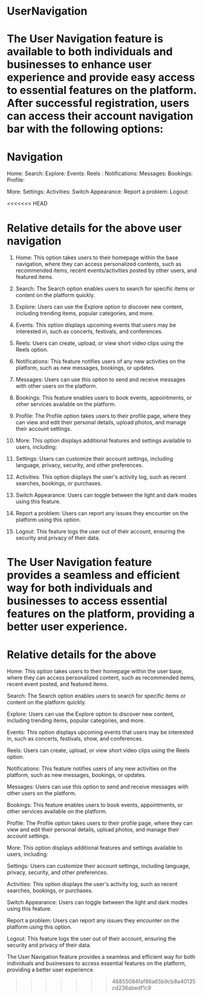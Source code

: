 # UserNavigation

# The User Navigation feature is available to both individuals and businesses to enhance user experience and provide easy access to essential features on the platform. After successful registration, users can access their account navigation bar with the following options:


# Navigation
Home: 
Search:
Explore:
Events:
Reels :
Notifications:
Messages:
Bookings:
Profile:

More: 
Settings:
Activities:
Switch Appearance:
Report a problem:
Logout:

<<<<<<< HEAD
# Relative details for the above user navigation


1. Home: This option takes users to their homepage within the base navigation, where they can access personalized contents, such as recommended items, recent events/activities posted by other users, and featured items.

2. Search: The Search option enables users to search for specific items or content on the platform quickly.

3. Explore: Users can use the Explore option to discover new content, including trending items, popular categories, and more.

4. Events: This option displays upcoming events that users may be interested in, such as concerts, festivals, and conferences.

5. Reels: Users can create, upload, or view short video clips using the Reels option.

6. Notifications: This feature notifies users of any new activities on the platform, such as new messages, bookings, or updates.

7. Messages: Users can use this option to send and receive messages with other users on the platform.

8. Bookings: This feature enables users to book events, appointments, or other services available on the platform.

9. Profile: The Profile option takes users to their profile page, where they can view and edit their personal details, upload photos, and manage their account settings.

10. More: This option displays additional features and settings available to users, including:

11. Settings: Users can customize their account settings, including language, privacy, security, and other preferences.

12. Activities: This option displays the user's activity log, such as recent searches, bookings, or purchases.

13. Switch Appearance: Users can toggle between the light and dark modes using this feature.

14. Report a problem: Users can report any issues they encounter on the platform using this option.

15. Logout: This feature logs the user out of their account, ensuring the security and privacy of their data.

The User Navigation feature provides a seamless and efficient way for both individuals and businesses to access essential features on the platform, providing a better user experience.
=======
# Relative details for the above



Home: This option takes users to their homepage within the user base, where they can access personalized content, such as recommended items, recent event posted, and featured items.

Search: The Search option enables users to search for specific items or content on the platform quickly.

Explore: Users can use the Explore option to discover new content, including trending items, popular categories, and more.

Events: This option displays upcoming events that users may be interested in, such as concerts, festivals, show, and conferences.

Reels: Users can create, upload, or view short video clips using the Reels option.

Notifications: This feature notifies users of any new activities on the platform, such as new messages, bookings, or updates.

Messages: Users can use this option to send and receive messages with other users on the platform.

Bookings: This feature enables users to book events, appointments, or other services available on the platform.

Profile: The Profile option takes users to their profile page, where they can view and edit their personal details, upload photos, and manage their account settings.

More: This option displays additional features and settings available to users, including:

Settings: Users can customize their account settings, including language, privacy, security, and other preferences.

Activities: This option displays the user's activity log, such as recent searches, bookings, or purchases.

Switch Appearance: Users can toggle between the light and dark modes using this feature.

Report a problem: Users can report any issues they encounter on the platform using this option.

Logout: This feature logs the user out of their account, ensuring the security and privacy of their data.

The User Navigation feature provides a seamless and efficient way for both individuals and businesses to access essential features on the platform, providing a better user experience.
>>>>>>> 46855084faf86a65b9cb8a40135cd236abedf1c9
